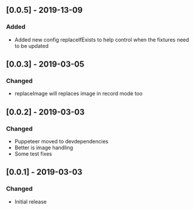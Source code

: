 ## [0.0.5] - 2019-13-09
### Added
- Added new config replaceIfExists to help control when the fixtures need to be updated

## [0.0.3] - 2019-03-05
### Changed
- replaceImage will replaces image in record mode too

## [0.0.2] - 2019-03-03
### Changed
- Puppeteer moved to devdependencies
- Better is image handling
- Some test fixes

## [0.0.1] - 2019-03-03
### Changed
- Initial release